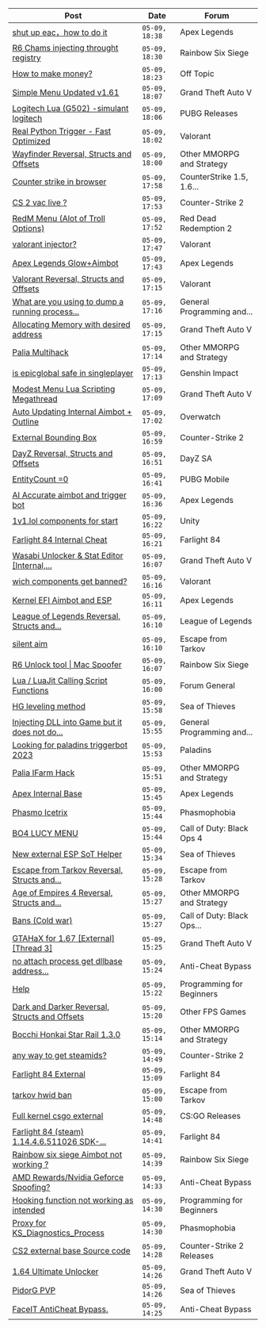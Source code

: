 |Post|Date|Forum|
|----|----|-----|
|[shut up eac，how to do it](https://www.unknowncheats.me/forum/apex-legends/600219-shut-eac.html)|`05-09, 18:38`|Apex Legends|
|[R6 Chams injecting throught registry](https://www.unknowncheats.me/forum/rainbow-six-siege/594608-r6-chams-injecting-throught-registry.html)|`05-09, 18:30`|Rainbow Six Siege|
|[How to make money?](https://www.unknowncheats.me/forum/off-topic/566649-money.html)|`05-09, 18:23`|Off Topic|
|[Simple Menu Updated v1.61](https://www.unknowncheats.me/forum/grand-theft-auto-v/511918-simple-menu-updated-v1-61-a.html)|`05-09, 18:07`|Grand Theft Auto V|
|[Logitech Lua (G502) -simulant logitech](https://www.unknowncheats.me/forum/pubg-releases/593818-logitech-lua-g502-simulant-logitech.html)|`05-09, 18:06`|PUBG Releases|
|[Real Python Trigger - Fast Optimized](https://www.unknowncheats.me/forum/valorant/599066-real-python-trigger-fast-optimized.html)|`05-09, 18:02`|Valorant|
|[Wayfinder Reversal, Structs and Offsets](https://www.unknowncheats.me/forum/other-mmorpg-and-strategy/599162-wayfinder-reversal-structs-offsets.html)|`05-09, 18:00`|Other MMORPG and Strategy|
|[Counter strike in browser](https://www.unknowncheats.me/forum/counterstrike-1-5-1-6-and-mods/491975-counter-strike-browser.html)|`05-09, 17:58`|CounterStrike 1.5, 1.6...|
|[CS 2 vac live ?](https://www.unknowncheats.me/forum/counter-strike-2-a/600372-cs-2-vac-live.html)|`05-09, 17:53`|Counter-Strike 2|
|[RedM Menu (Alot of Troll Options)](https://www.unknowncheats.me/forum/red-dead-redemption-2-a/595747-redm-menu-alot-troll-options.html)|`05-09, 17:52`|Red Dead Redemption 2|
|[valorant injector?](https://www.unknowncheats.me/forum/valorant/600371-valorant-injector.html)|`05-09, 17:47`|Valorant|
|[Apex Legends Glow+Aimbot](https://www.unknowncheats.me/forum/apex-legends/595543-apex-legends-glow-aimbot.html)|`05-09, 17:43`|Apex Legends|
|[Valorant Reversal, Structs and Offsets](https://www.unknowncheats.me/forum/valorant/385792-valorant-reversal-structs-offsets.html)|`05-09, 17:15`|Valorant|
|[What are you using to dump a running process...](https://www.unknowncheats.me/forum/general-programming-and-reversing/600367-using-dump-running-process.html)|`05-09, 17:16`|General Programming and...|
|[Allocating Memory with desired address](https://www.unknowncheats.me/forum/grand-theft-auto-v/600366-allocating-memory-desired-address.html)|`05-09, 17:15`|Grand Theft Auto V|
|[Palia Multihack](https://www.unknowncheats.me/forum/other-mmorpg-and-strategy/596326-palia-multihack.html)|`05-09, 17:14`|Other MMORPG and Strategy|
|[is epicglobal safe in singleplayer](https://www.unknowncheats.me/forum/genshin-impact/599680-epicglobal-safe-singleplayer.html)|`05-09, 17:13`|Genshin Impact|
|[Modest Menu Lua Scripting Megathread](https://www.unknowncheats.me/forum/grand-theft-auto-v/463868-modest-menu-lua-scripting-megathread.html)|`05-09, 17:09`|Grand Theft Auto V|
|[Auto Updating Internal Aimbot + Outline](https://www.unknowncheats.me/forum/overwatch/599784-auto-updating-internal-aimbot-outline.html)|`05-09, 17:02`|Overwatch|
|[External Bounding Box](https://www.unknowncheats.me/forum/counter-strike-2-a/600239-external-bounding-box.html)|`05-09, 16:59`|Counter-Strike 2|
|[DayZ Reversal, Structs and Offsets](https://www.unknowncheats.me/forum/dayz-sa/104269-dayz-reversal-structs-offsets.html)|`05-09, 16:51`|DayZ SA|
|[EntityCount =0](https://www.unknowncheats.me/forum/pubg-mobile/600274-entitycount-0-a.html)|`05-09, 16:41`|PUBG Mobile|
|[AI Accurate aimbot and trigger bot](https://www.unknowncheats.me/forum/apex-legends/577624-ai-accurate-aimbot-trigger-bot.html)|`05-09, 16:36`|Apex Legends|
|[1v1.lol components for start](https://www.unknowncheats.me/forum/unity/591230-1v1-lol-components-start.html)|`05-09, 16:22`|Unity|
|[Farlight 84 Internal Cheat](https://www.unknowncheats.me/forum/farlight-84-a/595407-farlight-84-internal-cheat.html)|`05-09, 16:21`|Farlight 84|
|[Wasabi Unlocker & Stat Editor \[Internal,...](https://www.unknowncheats.me/forum/grand-theft-auto-v/579552-wasabi-unlocker-stat-editor-internal-1-67-a.html)|`05-09, 16:07`|Grand Theft Auto V|
|[wich components get banned?](https://www.unknowncheats.me/forum/valorant/600253-wich-components-banned.html)|`05-09, 16:16`|Valorant|
|[Kernel EFI Aimbot and ESP](https://www.unknowncheats.me/forum/apex-legends/599758-kernel-efi-aimbot-esp.html)|`05-09, 16:11`|Apex Legends|
|[League of Legends Reversal, Structs and...](https://www.unknowncheats.me/forum/league-of-legends/310587-league-legends-reversal-structs-offsets.html)|`05-09, 16:10`|League of Legends|
|[silent aim](https://www.unknowncheats.me/forum/escape-from-tarkov/598818-silent-aim.html)|`05-09, 16:10`|Escape from Tarkov|
|[R6 Unlock tool \| Mac Spoofer](https://www.unknowncheats.me/forum/rainbow-six-siege/600328-r6-unlock-tool-mac-spoofer.html)|`05-09, 16:07`|Rainbow Six Siege|
|[Lua / LuaJit Calling Script Functions](https://www.unknowncheats.me/forum/forum-general/600285-lua-luajit-calling-script-functions.html)|`05-09, 16:00`|Forum General|
|[HG leveling method](https://www.unknowncheats.me/forum/sea-of-thieves/600091-hg-leveling-method.html)|`05-09, 15:58`|Sea of Thieves|
|[Injecting DLL into Game but it does not do...](https://www.unknowncheats.me/forum/general-programming-and-reversing/599993-injecting-dll-game.html)|`05-09, 15:55`|General Programming and...|
|[Looking for paladins triggerbot 2023](https://www.unknowncheats.me/forum/paladins/599032-looking-paladins-triggerbot-2023-a.html)|`05-09, 15:53`|Paladins|
|[Palia IFarm Hack](https://www.unknowncheats.me/forum/other-mmorpg-and-strategy/598069-palia-ifarm-hack.html)|`05-09, 15:51`|Other MMORPG and Strategy|
|[Apex Internal Base](https://www.unknowncheats.me/forum/apex-legends/588193-apex-internal-base.html)|`05-09, 15:45`|Apex Legends|
|[Phasmo Icetrix](https://www.unknowncheats.me/forum/phasmophobia/432538-phasmo-icetrix.html)|`05-09, 15:44`|Phasmophobia|
|[BO4 LUCY MENU](https://www.unknowncheats.me/forum/call-of-duty-black-ops-4-a/488770-bo4-lucy-menu.html)|`05-09, 15:44`|Call of Duty: Black Ops 4|
|[New external ESP SoT Helper](https://www.unknowncheats.me/forum/sea-of-thieves/581265-external-esp-sot-helper.html)|`05-09, 15:34`|Sea of Thieves|
|[Escape from Tarkov Reversal, Structs and...](https://www.unknowncheats.me/forum/escape-from-tarkov/226519-escape-tarkov-reversal-structs-offsets.html)|`05-09, 15:28`|Escape from Tarkov|
|[Age of Empires 4 Reversal, Structs and...](https://www.unknowncheats.me/forum/other-mmorpg-and-strategy/589592-age-empires-4-reversal-structs-offsets.html)|`05-09, 15:27`|Other MMORPG and Strategy|
|[Bans (Cold war)](https://www.unknowncheats.me/forum/call-of-duty-black-ops-cold-war/600266-bans-cold-war.html)|`05-09, 15:27`|Call of Duty: Black Ops...|
|[GTAHaX for 1.67 \[External\] \[Thread 3\]](https://www.unknowncheats.me/forum/grand-theft-auto-v/461672-gtahax-1-67-external-thread-3-a.html)|`05-09, 15:25`|Grand Theft Auto V|
|[no attach process get dllbase address...](https://www.unknowncheats.me/forum/anti-cheat-bypass/600352-attach-process-dllbase-address-cr3.html)|`05-09, 15:24`|Anti-Cheat Bypass|
|[Help](https://www.unknowncheats.me/forum/programming-for-beginners/600330-help.html)|`05-09, 15:22`|Programming for Beginners|
|[Dark and Darker Reversal, Structs and Offsets](https://www.unknowncheats.me/forum/other-fps-games/562724-dark-darker-reversal-structs-offsets.html)|`05-09, 15:20`|Other FPS Games|
|[Bocchi Honkai Star Rail 1.3.0](https://www.unknowncheats.me/forum/other-mmorpg-and-strategy/600073-bocchi-honkai-star-rail-1-3-0-a.html)|`05-09, 15:14`|Other MMORPG and Strategy|
|[any way to get steamids?](https://www.unknowncheats.me/forum/counter-strike-2-a/600355-steamids.html)|`05-09, 14:49`|Counter-Strike 2|
|[Farlight 84 External](https://www.unknowncheats.me/forum/farlight-84-a/598853-farlight-84-external.html)|`05-09, 15:09`|Farlight 84|
|[tarkov hwid ban](https://www.unknowncheats.me/forum/escape-from-tarkov/598609-tarkov-hwid-ban.html)|`05-09, 15:00`|Escape from Tarkov|
|[Full kernel csgo external](https://www.unknowncheats.me/forum/cs-go-releases/509388-kernel-csgo-external.html)|`05-09, 14:48`|CS:GO Releases|
|[Farlight 84 (steam) 1.14.4.6.511026 SDK-...](https://www.unknowncheats.me/forum/farlight-84-a/600353-farlight-84-steam-1-14-4-6-511026-sdk-offset.html)|`05-09, 14:41`|Farlight 84|
|[Rainbow six siege Aimbot not working ?](https://www.unknowncheats.me/forum/rainbow-six-siege/600343-rainbow-six-siege-aimbot.html)|`05-09, 14:39`|Rainbow Six Siege|
|[AMD Rewards/Nvidia Geforce Spoofing?](https://www.unknowncheats.me/forum/anti-cheat-bypass/599254-amd-rewards-nvidia-geforce-spoofing.html)|`05-09, 14:33`|Anti-Cheat Bypass|
|[Hooking function not working as intended](https://www.unknowncheats.me/forum/programming-for-beginners/600344-hooking-function-intended.html)|`05-09, 14:30`|Programming for Beginners|
|[Proxy for KS_Diagnostics_Process](https://www.unknowncheats.me/forum/phasmophobia/567912-proxy-ks_diagnostics_process.html)|`05-09, 14:30`|Phasmophobia|
|[CS2 external base Source code](https://www.unknowncheats.me/forum/counter-strike-2-releases/599932-cs2-external-base-source-code.html)|`05-09, 14:28`|Counter-Strike 2 Releases|
|[1.64 Ultimate Unlocker](https://www.unknowncheats.me/forum/grand-theft-auto-v/565688-1-64-ultimate-unlocker.html)|`05-09, 14:26`|Grand Theft Auto V|
|[PidorG PVP](https://www.unknowncheats.me/forum/sea-of-thieves/575899-pidorg-pvp.html)|`05-09, 14:26`|Sea of Thieves|
|[FaceIT AntiCheat Bypass.](https://www.unknowncheats.me/forum/anti-cheat-bypass/599898-faceit-anticheat-bypass.html)|`05-09, 14:25`|Anti-Cheat Bypass|
